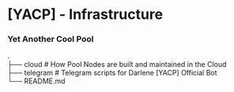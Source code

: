 # [YACP] - Infrastructure
### Yet Another Cool Pool

.  
├── cloud                   # How Pool Nodes are built and maintained in the Cloud  
├── telegram                # Telegram scripts for Darlene [YACP] Official Bot  
└── README.md  
